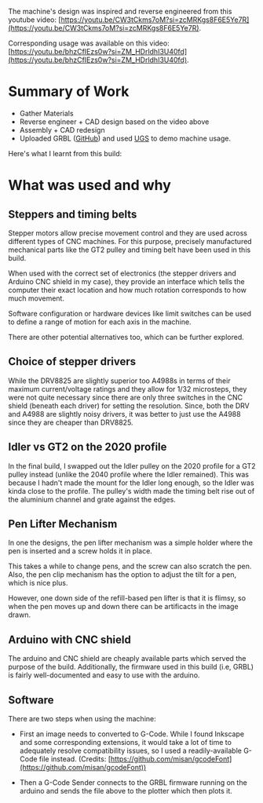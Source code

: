 The machine's design was inspired and reverse engineered from this youtube video:
[https://youtu.be/CW3tCkms7oM?si=zcMRKgs8F6E5Ye7R](https://youtu.be/CW3tCkms7oM?si=zcMRKgs8F6E5Ye7R).

Corresponding usage was available on this video: [https://youtu.be/bhzCfIEzs0w?si=ZM_HDrldhI3U40fd](https://youtu.be/bhzCfIEzs0w?si=ZM_HDrldhI3U40fd).

# Summary of Work

+ Gather Materials
+ Reverse engineer + CAD design based on the video above
+ Assembly + CAD redesign
+ Uploaded GRBL ([GitHub](https://github.com/bdring/Grbl_Pen_Servo)) and used [UGS](https://universalgcodesender.com/) to demo machine usage.

Here's what I learnt from this build:

# What was used and why

## Steppers and timing belts

Stepper motors allow precise movement control and they are used across different types of CNC machines. For this purpose, precisely manufactured mechanical parts like the GT2 pulley and timing belt have been used in this build.

When used with the correct set of electronics (the stepper drivers and Arduino CNC shield in my case), they provide an interface which tells the computer their exact location and how much rotation corresponds to how much movement.

Software configuration or hardware devices like limit switches can be used to define a range of motion for each axis in the machine.

There are other potential alternatives too, which can be further explored.

## Choice of stepper drivers

While the DRV8825 are slightly superior too A4988s in terms of their maximum current/voltage ratings and they allow for 1/32 microsteps, they were not quite necessary since there are only three switches in the CNC shield (beneath each driver) for setting the resolution. Since, both the DRV and A4988 are slightly noisy drivers, it was better to just use the A4988 since they are cheaper than DRV8825.

## Idler vs GT2 on the 2020 profile

In the final build, I swapped out the Idler pulley on the 2020 profile for a GT2 pulley instead (unlike the 2040 profile where the Idler remained). This was because I hadn't made the mount for the Idler long enough, so the Idler was kinda close to the profile. The pulley's width made the timing belt rise out of the aluminium channel and grate against the edges.

## Pen Lifter Mechanism

In one the designs, the pen lifter mechanism was a simple holder where the pen is inserted and a screw holds it in place.

This takes a while to change pens, and the screw can also scratch the pen. Also, the pen clip mechanism has the option to adjust the tilt for a pen, which is nice plus.

However, one down side of the refill-based pen lifter is that it is flimsy, so when the pen moves up and down there can be artificacts in the image drawn.

## Arduino with CNC shield

The arduino and CNC shield are cheaply available parts which served the purpose of the build. Additionally, the firmware used in this build (i.e, GRBL) is fairly well-documented and easy to use with the arduino.

## Software

There are two steps when using the machine:
+ First an image needs to converted to G-Code. While I found Inkscape and some corresponding extensions, it would take a lot of time to adequately resolve compatibility issues, so I used a readily-available G-Code file instead. (Credits: [https://github.com/misan/gcodeFont](https://github.com/misan/gcodeFont))

+ Then a G-Code Sender connects to the GRBL firmware running on the arduino and sends the file above to the plotter which then plots it.
